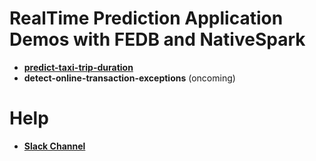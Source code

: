 # RealTime Prediction Application Demos with FEDB and NativeSpark

* [**predict-taxi-trip-duration**](https://github.com/4paradigm/DemoApps/tree/master/predict-taxi-trip-duration)
* **detect-online-transaction-exceptions** (oncoming)

# Help

* [**Slack Channel**](https://hybridsql-ws.slack.com/archives/C01S0H26WNP)
